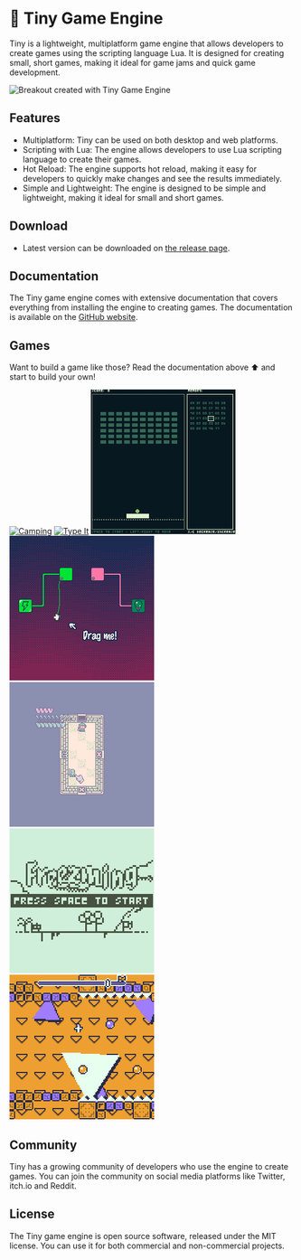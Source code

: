 # 🧸 Tiny Game Engine

Tiny is a lightweight, multiplatform game engine that allows developers to create games using the scripting language Lua. It is designed for creating small, short games, making it ideal for game jams and quick game development.

![Breakout created with Tiny Game Engine](./images/breakout.gif)

## Features

- Multiplatform: Tiny can be used on both desktop and web platforms.
- Scripting with Lua: The engine allows developers to use Lua scripting language to create their games.
- Hot Reload: The engine supports hot reload, making it easy for developers to quickly make changes and see the results immediately.
- Simple and Lightweight: The engine is designed to be simple and lightweight, making it ideal for small and short games.

## Download

- Latest version can be downloaded on [the release page](https://github.com/minigdx/tiny/releases). 
## Documentation

The Tiny game engine comes with extensive documentation that covers everything from installing the engine to creating games. The documentation is available on the [GitHub website](https://minigdx.github.io/tiny/).

## Games

Want to build a game like those? Read the documentation above ⬆️ and start to build your own!

[![Camping](./tiny-doc/src/docs/asciidoc/sample/camping.gif)](https://dwursteisen.itch.io/trijam-camping)
[![Type It](./tiny-doc/src/docs/asciidoc/sample/level-up.gif)](https://dwursteisen.itch.io/trijam-220-type-it)
[![Memory Pong](./tiny-doc/src/docs/asciidoc/sample/memory.gif)](https://dwursteisen.itch.io/memory-pong-trijam-251)
[![Connect Me](./tiny-doc/src/docs/asciidoc/sample/connect_me.gif)](https://dwursteisen.itch.io/connect-me)
[![Meiro De Maigo 2](./tiny-doc/src/docs/asciidoc/sample/meiro_de_maigo2.gif)](https://dwursteisen.itch.io/meiro-de)
[![Freezming](./tiny-doc/src/docs/asciidoc/sample/freezming.gif)](https://dwursteisen.itch.io/freezming)
[![Gravity Balls](./tiny-doc/src/docs/asciidoc/sample/gravity-balls.gif)](https://dwursteisen.itch.io/gravity-balls)

## Community

Tiny has a growing community of developers who use the engine to create games. You can join the community on social media platforms like Twitter, itch.io and Reddit.

## License

The Tiny game engine is open source software, released under the MIT license. You can use it for both commercial and non-commercial projects.
